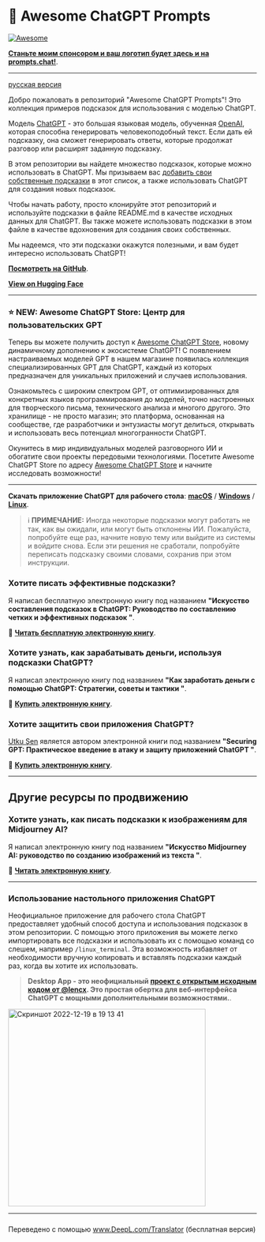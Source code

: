 <p align="center"><h1>🧠 Awesome ChatGPT Prompts</h1></p>

[![Awesome](https://cdn.rawgit.com/sindresorhus/awesome/d7305f38d29fed78fa85652e3a63e154dd8e8829/media/badge.svg)](https://github.com/sindresorhus/awesome)

**[Станьте моим спонсором и ваш логотип будет здесь и на prompts.chat!](https://github.com/sponsors/f/sponsorships?sponsor=f&tier_id=319423)**.

---

[русская версия](https://github.com/smartmanru/awesome-chatgpt-prompts-ru/blob/main/README-ru.md)

Добро пожаловать в репозиторий "Awesome ChatGPT Prompts"! Это коллекция примеров подсказок для использования с моделью ChatGPT.

Модель [ChatGPT](https://chat.openai.com/chat) - это большая языковая модель, обученная [OpenAI](https://openai.com), которая способна генерировать человекоподобный текст. Если дать ей подсказку, она сможет генерировать ответы, которые продолжат разговор или расширят заданную подсказку.

В этом репозитории вы найдете множество подсказок, которые можно использовать в ChatGPT. Мы призываем вас [добавить свои собственные подсказки](https://github.com/f/awesome-chatgpt-prompts/edit/main/README.md) в этот список, а также использовать ChatGPT для создания новых подсказок.

Чтобы начать работу, просто клонируйте этот репозиторий и используйте подсказки в файле README.md в качестве исходных данных для ChatGPT. Вы также можете использовать подсказки в этом файле в качестве вдохновения для создания своих собственных.

Мы надеемся, что эти подсказки окажутся полезными, и вам будет интересно использовать ChatGPT!

**[Посмотреть на GitHub](https://github.com/f/awesome-chatgpt-prompts)**.

**[View on Hugging Face](https://huggingface.co/datasets/fka/awesome-chatgpt-prompts/)**

---

### ⭐️ NEW: Awesome ChatGPT Store: Центр для пользовательских GPT

Теперь вы можете получить доступ к [Awesome ChatGPT Store](https://github.com/devisasari/awesome-chatgpt-store), новому динамичному дополнению к экосистеме ChatGPT! С появлением настраиваемых моделей GPT в нашем магазине появилась коллекция специализированных GPT для ChatGPT, каждый из которых предназначен для уникальных приложений и случаев использования.

Ознакомьтесь с широким спектром GPT, от оптимизированных для конкретных языков программирования до моделей, точно настроенных для творческого письма, технического анализа и многого другого. Это хранилище - не просто магазин; это платформа, основанная на сообществе, где разработчики и энтузиасты могут делиться, открывать и использовать весь потенциал многогранности ChatGPT.

Окунитесь в мир индивидуальных моделей разговорного ИИ и обогатите свои проекты передовыми технологиями. Посетите Awesome ChatGPT Store по адресу [Awesome ChatGPT Store](https://github.com/devisasari/awesome-chatgpt-store) и начните исследовать возможности!

---

**Скачать приложение ChatGPT для рабочего стола**: **[macOS](https://github.com/lencx/ChatGPT/releases/download/v0.10.1/ChatGPT_0.10.1_x64.dmg)** / **[Windows](https://github.com/lencx/ChatGPT/releases/download/v0.10.1/ChatGPT_0.10.1_x64_en-US.msi)** / **[Linux](https://github.com/lencx/ChatGPT/releases/download/v0.10.1/chat-gpt_0.10.1_amd64.deb)**.

> ℹ️ **ПРИМЕЧАНИЕ:** Иногда некоторые подсказки могут работать не так, как вы ожидали, или могут быть отклонены ИИ. Пожалуйста, попробуйте еще раз, начните новую тему или выйдите из системы и войдите снова. Если эти решения не сработали, попробуйте переписать подсказку своими словами, сохранив при этом инструкции.

### Хотите писать эффективные подсказки?

Я написал бесплатную электронную книгу под названием **"Искусство составления подсказок в ChatGPT: Руководство по составлению четких и эффективных подсказок "**.

📖 **[Читать бесплатную электронную книгу](https://fka.gumroad.com/l/art-of-chatgpt-prompting)**.

### Хотите узнать, как зарабатывать деньги, используя подсказки ChatGPT?

Я написал электронную книгу под названием **"Как заработать деньги с помощью ChatGPT: Стратегии, советы и тактики "**.

📖 **[Купить электронную книгу](https://fka.gumroad.com/l/how-to-make-money-with-chatgpt)**.

### Хотите защитить свои приложения ChatGPT?

[Utku Şen](https://twitter.com/utkusen) является автором электронной книги под названием **"Securing GPT: Практическое введение в атаку и защиту приложений ChatGPT "**.

📖 **[Купить электронную книгу](https://utkusen.gumroad.com/l/securing-gpt-attack-defend-chatgpt-applications)**.

---

## Другие ресурсы по продвижению

### Хотите узнать, как писать подсказки к изображениям для Midjourney AI?

Я написал электронную книгу под названием **"Искусство Midjourney AI: руководство по созданию изображений из текста "**.

📖 **[Читать электронную книгу](https://fka.gumroad.com/l/the-art-of-midjourney-ai-guide-to-creating-images-from-text)**.

---

### Использование настольного приложения ChatGPT

Неофициальное приложение для рабочего стола ChatGPT предоставляет удобный способ доступа и использования подсказок в этом репозитории. С помощью этого приложения вы можете легко импортировать все подсказки и использовать их с помощью команд со слешем, например `/linux_terminal`. Эта возможность избавляет от необходимости вручную копировать и вставлять подсказки каждый раз, когда вы хотите их использовать.

> **Desktop App - это неофициальный [проект с открытым исходным кодом от @lencx](https://github.com/lencx/ChatGPT). Это простая обертка для веб-интерфейса ChatGPT с мощными дополнительными возможностями.**.

<img width="400" alt="Скриншот 2022-12-19 в 19 13 41" src="https://user-images.githubusercontent.com/196477/208471439-877c2bcf-93ec-4ad9-9cb0-7e4ed7b1756a.png">

---

### 

Переведено с помощью www.DeepL.com/Translator (бесплатная версия)

